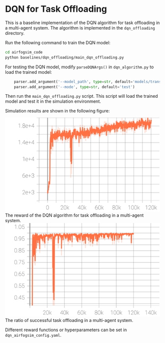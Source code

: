 
<!-- dqn for task offloading baseline -->
# DQN for Task Offloading

This is a baseline implementation of the DQN algorithm for task offloading in a multi-agent system. The algorithm is implemented in the `dqn_offloading` directory.

Run the following command to train the DQN model:

```bash
cd airfogsim_code
python baselines/dqn_offloading/main_dqn_offloading.py
```

For testing the DQN model, modify `parseDQNArgs()` in `dqn_algorithm.py` to load the trained model:

```python
    parser.add_argument('--model_path', type=str, default='models/trans_dqn/final_model.final_pth')
    parser.add_argument('--mode', type=str, default='test')
```

Then run the `main_dqn_offloading.py` script. This script will load the trained model and test it in the simulation environment.

Simulation results are shown in the following figure:
<!-- ./baselines/Loss.svg -->
![Loss](./Reward.svg)
The reward of the DQN algorithm for task offloading in a multi-agent system.
![Ratio](./Success_ratio.svg)
The ratio of successful task offloading in a multi-agent system.

Different reward functions or hyperparameters can be set in `dqn_airfogsim_config.yaml`.